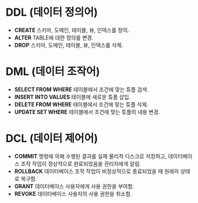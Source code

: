# DDL (데이터 정의어)

- **CREATE**
  스키마, 도메인, 테이블, 뷰, 인덱스를 정의.
- **ALTER**
  TABLE에 대한 정의를 변경.
- **DROP**
  스키마, 도메인, 테이블, 뷰, 인덱스를 삭제.

# DML (데이터 조작어)

- **SELECT FROM WHERE**
  테이블에서 조건에 맞는 튜플 검색.
- **INSERT INTO VALUES**
  테이블에 새로운 튜플 삽입.
- **DELETE FROM WHERE**
  테이블에서 조건에 맞는 튜플 삭제.
- **UPDATE SET WHERE**
  테이블에서 조건에 맞는 튜플의 내용 변경.

# DCL (데이터 제어어)

- **COMMIT**
  명령에 의해 수행된 결과를 실제 물리적 디스크로 저장하고, 데이터베이스 조작 작업이 정상적으로 완료되었음을 관리자에게 알림.
- **ROLLBACK**
  데이터베이스 조작 작업이 비정상적으로 종료되었을 때 원래의 상태로 복구함.`
- **GRANT**
  데이터베이스 사용자에게 사용 권한을 부여함.
- **REVOKE**
  데이터베이스 사용자의 사용 권한을 취소함.
